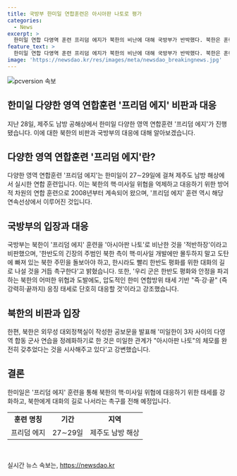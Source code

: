 ```yaml
---
title: 국방부 한미일 연합훈련은 아시아판 나토로 평가
categories:
  - News
excerpt: >
  한미일 연합 다영역 훈련 프리덤 에지가 북한의 비난에 대해 국방부가 반박했다. 북한은 훈련을 아시아판 나토라며 비난했지만, 국방부는 핵·미사일 위협에 대응하기 위한 방어적인 훈련이라고 설명했다. 북한에게 평화의 길을 촉구하며, 한미일은 북한의 위협에 강력히 대응할 것을 강조했다. 이에 대해 북한은 미일한 관계가 아시아판 나토의 체모를 갖추었다고 비판했다. (총 150자)
feature_text: >
  한미일 연합 다영역 훈련 프리덤 에지가 북한의 비난에 대해 국방부가 반박했다. 북한은 훈련을 아시아판 나토라며 비난했지만, 국방부는 핵·미사일 위협에 대응하기 위한 방어적인 훈련이라고 설명했다. 북한에게 평화의 길을 촉구하며, 한미일은 북한의 위협에 강력히 대응할 것을 강조했다. 이에 대해 북한은 미일한 관계가 아시아판 나토의 체모를 갖추었다고 비판했다. (총 150자)
image: 'https://newsdao.kr/res/images/meta/newsdao_breakingnews.jpg'
---
```


<p><img src="https://newsdao.kr/res/images/meta/newsdao_breakingnews.jpg" alt="pcversion 속보" /></p>

<h2 data-ke-size="size26">한미일 다양한 영역 연합훈련 '프리덤 에지' 비판과 대응</h2>

<p data-ke-size="size16">지난 28일, 제주도 남방 공해상에서 한미일 다양한 영역 연합훈련 '프리덤 에지'가 진행됐습니다. 이에 대한 북한의 비판과 국방부의 대응에 대해 알아보겠습니다.</p>

<h2 data-ke-size="size24">다양한 영역 연합훈련 '프리덤 에지'란?</h2>

<p data-ke-size="size16">다양한 영역 연합훈련 '프리덤 에지'는 한미일이 27∼29일에 걸쳐 제주도 남방 해상에서 실시한 연합 훈련입니다. 이는 북한의 핵·미사일 위협을 억제하고 대응하기 위한 방어적 차원의 연합 훈련으로 2008년부터 계속되어 왔으며, '프리덤 에지' 훈련 역시 해당 연속선상에서 이루어진 것입니다.</p>

<h2 data-ke-size="size24">국방부의 입장과 대응</h2>

<p data-ke-size="size16">국방부는 북한이 '프리덤 에지' 훈련을 '아시아판 나토'로 비난한 것을 '적반하장'이라고 비판했으며, '한반도의 긴장의 주범인 북한 측이 핵·미사일 개발에만 몰두하지 말고 도탄에 빠져 있는 북한 주민을 돌보아야 하고, 한시라도 빨리 한반도 평화를 위한 대화의 길로 나설 것을 거듭 촉구한다'고 밝혔습니다. 또한, '우리 군은 한반도 평화와 안정을 파괴하는 북한의 어떠한 위협과 도발에도, 압도적인 한미 연합방위 태세 기반 "즉·강·끝" (즉강력히·끝까지) 응징 태세로 단호히 대응할 것'이라고 강조했습니다.</p>

<h2 data-ke-size="size24">북한의 비판과 입장</h2>

<p data-ke-size="size16">한편, 북한은 외무성 대외정책실이 작성한 공보문을 발표해 '미일한이 3자 사이의 다영역 합동 군사 연습을 정례화하기로 한 것은 미일한 관계가 "아시아판 나토"의 체모를 완전히 갖추었다는 것을 시사해주고 있다'고 강변했습니다.</p>

<h2 data-ke-size="size24">결론</h2>

<p data-ke-size="size16">한미일은 '프리덤 에지' 훈련을 통해 북한의 핵·미사일 위협에 대응하기 위한 태세를 강화하고, 북한에게 대화의 길로 나서라는 촉구를 전해 예정입니다.</p>

<table>
    <tbody>
        <tr>
            <td style="text-align: center; height: 17px;"><b>훈련 명칭</b></td>
            <td style="text-align: center; height: 17px;"><b>기간</b></td>
            <td style="text-align: center; height: 17px;"><b>지역</b></td>
        </tr>
        <tr>
            <td style="text-align: center; height: 17px;">프리덤 에지</td>
            <td style="text-align: center; height: 17px;">27∼29일</td>
            <td style="text-align: center; height: 17px;">제주도 남방 해상</td>
        </tr>
    </tbody>
</table>

<p data-ke-size="size16">&nbsp;</p>
실시간 뉴스 속보는, <a href="https://newsdao.kr" rel="dofollow">https://newsdao.kr</a>


